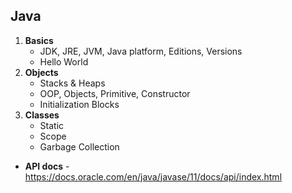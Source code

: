 ## Java
1. **Basics**
    * JDK, JRE, JVM, Java platform, Editions, Versions
    * Hello World
1. **Objects**
    * Stacks & Heaps
    * OOP, Objects, Primitive, Constructor
    * Initialization Blocks
1. **Classes**
    * Static 
    * Scope
    * Garbage Collection


* **API docs** - https://docs.oracle.com/en/java/javase/11/docs/api/index.html